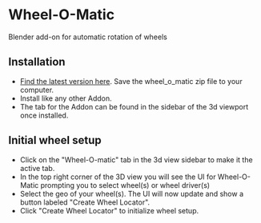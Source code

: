 # Wheel-O-Matic
Blender add-on for automatic rotation of wheels

## Installation
- [Find the latest version here](https://github.com/TechArtToolBox/wheel-o-matic/releases/latest). Save the wheel_o_matic zip file to your computer.
- Install like any other Addon.
- The tab for the Addon can be found in the sidebar of the 3d viewport once installed. 

## Initial wheel setup
- Click on the "Wheel-O-matic" tab in the 3d view sidebar to make it the active tab.
- In the top right corner of the 3D view you will see the UI for Wheel-O-Matic prompting you to select wheel(s) or wheel driver(s)
- Select the geo of your wheel(s). The UI will now update and show a button labeled "Create Wheel Locator".
- Click "Create Wheel Locator" to initialize wheel setup. 
